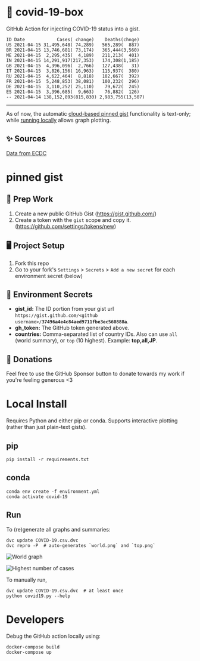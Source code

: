 # 🏥 covid-19-box

GitHub Action for injecting COVID-19 status into a gist.

```
ID Date            Cases( change)    Deaths(chnge)
US 2021-04-15 31,495,648( 74,289)   565,289(  887)
BR 2021-04-15 13,746,681( 73,174)   365,444(3,560)
ME 2021-04-15  2,295,435(  4,189)   211,213(  401)
IN 2021-04-15 14,291,917(217,353)   174,308(1,185)
GB 2021-04-15  4,396,096(  2,766)   127,438(   31)
IT 2021-04-15  3,826,156( 16,963)   115,937(  380)
RU 2021-04-15  4,622,464(  8,818)   102,667(  392)
FR 2021-04-15  5,248,853( 38,081)   100,232(  296)
DE 2021-04-15  3,110,252( 25,110)    79,672(  245)
ES 2021-04-15  3,396,685(  9,663)    76,882(  126)
-- 2021-04-14 138,152,893(815,830) 2,983,755(13,507)
```

---

As of now, the automatic [cloud-based pinned gist](#pinned-gist) functionality is text-only;
while [running locally](#local-install) allows graph plotting.

## ✨ Sources

[Data from ECDC](https://www.ecdc.europa.eu/en/publications-data/download-todays-data-geographic-distribution-covid-19-cases-worldwide)

# pinned gist

## 🎒 Prep Work
1. Create a new public GitHub Gist (https://gist.github.com/)
1. Create a token with the `gist` scope and copy it. (https://github.com/settings/tokens/new)

## 🖥 Project Setup
1. Fork this repo
1. Go to your fork's `Settings` > `Secrets` > `Add a new secret` for each environment secret (below)

## 🤫 Environment Secrets
- **gist_id:** The ID portion from your gist url `https://gist.github.com/<github username>/`**`37496a4e4c84aed9711fbe3ec560888a`**.
- **gh_token:** The GitHub token generated above.
- **countries:** Comma-separated list of country IDs. Also can use `all` (world summary), or `top` (10 highest). Example: **top,all,JP**.

## 💸 Donations

Feel free to use the GitHub Sponsor button to donate towards my work if you're feeling generous <3

# Local Install

Requires Python and either pip or conda. Supports interactive plotting (rather than just plain-text gists).

## pip

```
pip install -r requirements.txt
```

## conda

```
conda env create -f environment.yml
conda activate covid-19
```

## Run

To (re)generate all graphs and summaries:

```
dvc update COVID-19.csv.dvc
dvc repro -P  # auto-generates `world.png` and `top.png`
```

![World graph](world.png)

![Highest number of cases](top.png)

To manually run,

```
dvc update COVID-19.csv.dvc  # at least once
python covid19.py --help
```

# Developers

Debug the GitHub action locally using:

```
docker-compose build
docker-compose up
```

